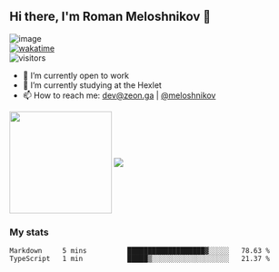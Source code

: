 ## Hi there, I'm Roman Meloshnikov 👋

![image](https://www.codewars.com/users/aldangold/badges/small?theme=light)<br>
[![wakatime](https://wakatime.com/badge/user/d09e294b-6d7c-49a4-a5e4-ab57b5e25fb8.svg)](https://wakatime.com/@d09e294b-6d7c-49a4-a5e4-ab57b5e25fb8)<br>
![visitors](https://visitor-badge.glitch.me/badge?page_id=aldangold)

<!--
Here are some ideas to get you started:

- 🧰 I’m currently open to work
- 👯 I’m looking to collaborate on ...
- 🤔 I’m looking for help with ...
- 💬 Ask me about ...
- 📫 How to reach me: meloshnikov
- 😄 Pronouns: ...
- ⚡ Fun fact: ...
-->

- 🧰 I’m currently open to work
- 🌱 I’m currently studying at the Hexlet
- 📫 How to reach me: dev@zeon.ga | [@meloshnikov](https://telegram.me/meloshnikov)

<span>
<a>
<img align="center" height="180em" src="https://github-readme-stats.vercel.app/api?username=meloshnikov&show_icons=true&hide_border=true&&count_private=true&include_all_commits=true" />
</a>
<a>
<img align="center" src="https://github-readme-stats.vercel.app/api/top-langs/?username=meloshnikov&layout=compact&hide_border=true" />
</a>
</span>


### My stats
<!--START_SECTION:waka-->

```text
Markdown     5 mins          ███████████████████▓░░░░░   78.63 %
TypeScript   1 min           █████▒░░░░░░░░░░░░░░░░░░░   21.37 %
```

<!--END_SECTION:waka-->

